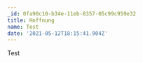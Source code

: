 ```yaml
---
_id: 0fa90c10-b34e-11eb-8357-05c99c959e32
title: Hoffnung
name: Test
date: '2021-05-12T18:15:41.904Z'
---
```

Test
